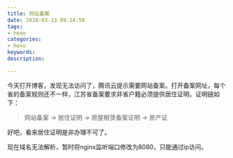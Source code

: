 ```yaml
---
title: 网站备案
date: 2018-03-13 09:24:58
tags:
- hexo
categories: 
- hexo
keywords:
description:

---
```




今天打开博客，发现无法访问了，腾讯云提示需要网站备案。打开备案网址，每个省的备案规则还不一样，江苏省备案要求非省户籍必须提供居住证明。证明链如下：

> 网站备案 -> 居住证明 -> 房屋租赁备案证明 -> 房产证

好吧，看来居住证明是非办理不可了。



现在域名无法解析，暂时将nginx监听端口修改为8080，只能通过ip访问。